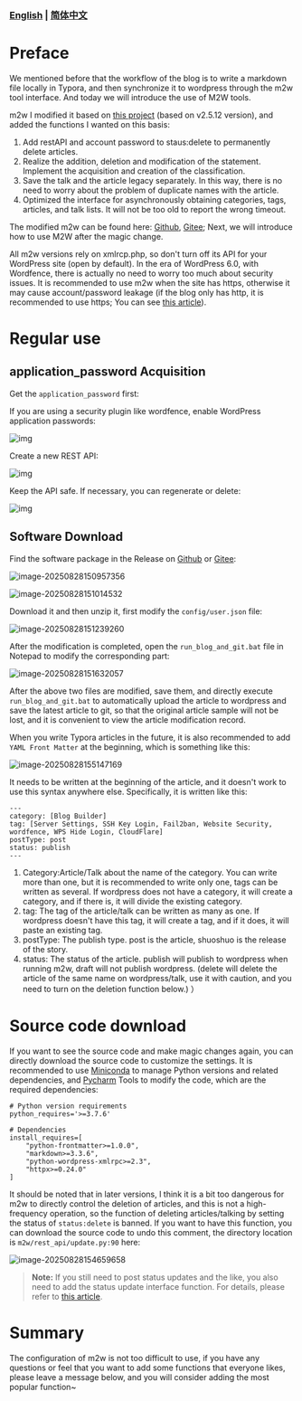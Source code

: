 ### [English](README.md) | [简体中文](README.zh-CN.md)


# Preface

We mentioned before that the workflow of the blog is to write a markdown file locally in Typora, and then synchronize it to wordpress through the m2w tool interface. And today we will introduce the use of M2W tools.

m2w I modified it based on [this project](https://github.com/huangwb8/m2w) (based on v2.5.12 version), and added the functions I wanted on this basis:

1. Add restAPI and account password to staus:delete to permanently delete articles.
2. Realize the addition, deletion and modification of the statement. Implement the acquisition and creation of the classification.
3. Save the talk and the article legacy separately. In this way, there is no need to worry about the problem of duplicate names with the article.
4. Optimized the interface for asynchronously obtaining categories, tags, articles, and talk lists. It will not be too old to report the wrong timeout.

The modified m2w can be found here: [Github](https://github.com/Markkkkkkkk/m2w), [Gitee](https://gitee.com/markk/m2w); Next, we will introduce how to use M2W after the magic change.

All m2w versions rely on xmlrcp.php, so don't turn off its API for your WordPress site (open by default). In the era of WordPress 6.0, with Wordfence, there is actually no need to worry too much about security issues. It is recommended to use m2w when the site has https, otherwise it may cause account/password leakage (if the blog only has http, it is recommended to use https; You can see [this article](https://hyly.net/categroy/article/code/wordpress/353/#header-id-22)).

# Regular use

## application_password Acquisition

Get the `application_password` first:

If you are using a security plugin like wordfence, enable WordPress application passwords:

![img](https://image.hyly.net/i/2025/08/27/321ec1832fe1efcf00877b69ab4f6297-0.webp)

Create a new REST API:

![img](https://image.hyly.net/i/2025/08/28/6c428375bc39e3d183bdacc44bb67314-0.webp)

Keep the API safe. If necessary, you can regenerate or delete:

![img](https://image.hyly.net/i/2025/08/28/34a04329512a0c8278c2b8652527edbd-0.webp)

## Software Download

Find the software package in the Release on [Github](https://github.com/Markkkkkkkk/m2w) or [Gitee](https://gitee.com/markk/m2w):

![image-20250828150957356](https://image.hyly.net/i/2025/08/28/cef5349c13219b9913b906fa0bee788c-0.webp)

![image-20250828151014532](https://image.hyly.net/i/2025/08/28/f8e0741d5e828cc7dba3b30a27378c06-0.webp)

Download it and then unzip it, first modify the `config/user.json` file:

![image-20250828151239260](https://image.hyly.net/i/2025/08/28/6e43e2196dbe8e6b2e8edf9ff7cc7e83-0.webp)

After the modification is completed, open the `run_blog_and_git.bat` file in Notepad to modify the corresponding part:

![image-20250828151632057](https://image.hyly.net/i/2025/08/28/c8ce3add01fc8c504d3a34d6780c4ecc-0.webp)

After the above two files are modified, save them, and directly execute `run_blog_and_git.bat` to automatically upload the article to wordpress and save the latest article to git, so that the original article sample will not be lost, and it is convenient to view the article modification record.

When you write Typora articles in the future, it is also recommended to add `YAML Front Matter` at the beginning, which is something like this:

![image-20250828155147169](https://image.hyly.net/i/2025/08/28/245e5eb47ddb186d02120cd956f6ebac-0.webp)

It needs to be written at the beginning of the article, and it doesn't work to use this syntax anywhere else. Specifically, it is written like this:

```
---
category: [Blog Builder]
tag: [Server Settings, SSH Key Login, Fail2ban, Website Security, wordfence, WPS Hide Login, CloudFlare]
postType: post
status: publish
---
```

1. Category:Article/Talk about the name of the category. You can write more than one, but it is recommended to write only one, tags can be written as several. If wordpress does not have a category, it will create a category, and if there is, it will divide the existing category.
2. tag: The tag of the article/talk can be written as many as one. If wordpress doesn't have this tag, it will create a tag, and if it does, it will paste an existing tag.
3. postType: The publish type. post is the article, shuoshuo is the release of the story.
4. status: The status of the article. publish will publish to wordpress when running m2w, draft will not publish wordpress. (delete will delete the article of the same name on wordpress/talk, use it with caution, and you need to turn on the deletion function below.) ）

# Source code download

If you want to see the source code and make magic changes again, you can directly download the source code to customize the settings. It is recommended to use [Miniconda](https://gitee.com/link?target=https%3A%2F%2Fdocs.conda.io%2Fen%2Flatest%2Fminiconda.html) to manage Python versions and related dependencies, and [Pycharm]( https://www.jetbrains.com/pycharm/) Tools to modify the code, which are the required dependencies:

```
# Python version requirements
python_requires='>=3.7.6'

# Dependencies
install_requires=[
    "python-frontmatter>=1.0.0",
    "markdown>=3.3.6",
    "python-wordpress-xmlrpc>=2.3",
    "httpx>=0.24.0"
]
```

It should be noted that in later versions, I think it is a bit too dangerous for m2w to directly control the deletion of articles, and this is not a high-frequency operation, so the function of deleting articles/talking by setting the status of `status:delete` is banned. If you want to have this function, you can download the source code to undo this comment, the directory location is `m2w/rest_api/update.py:90` here:

![image-20250828154659658](https://image.hyly.net/i/2025/08/28/e88cef122909357441384bfdd6cf26d0-0.webp)

> **Note:** If you still need to post status updates and the like, you also need to add the status update interface function. For details, please refer to [this article](https://www.hyly.net/categroy/article/code/wordpress/380#header-id-6).

# Summary

The configuration of m2w is not too difficult to use, if you have any questions or feel that you want to add some functions that everyone likes, please leave a message below, and you will consider adding the most popular function~
